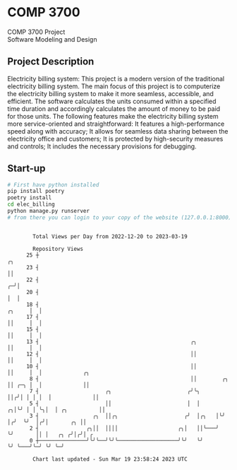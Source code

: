 # COMP 3700
COMP 3700 Project  
Software Modeling and Design
## Project Description
Electricity billing system: This project is a modern version of the traditional electricity billing system. The main focus of this project is to computerize the electricity billing system to make it more seamless, accessible, and efficient. The software calculates the units consumed within a specified time duration and accordingly calculates the amount of money to be paid for those units. The following features make the electricity billing system more service-oriented and straightforward: It features a high-performance speed along with accuracy; It allows for seamless data sharing between the electricity office and customers; It is protected by high-security measures and controls; It includes the necessary provisions for debugging.

## Start-up
```bash
# First have python installed
pip install poetry
poetry install
cd elec_billing
python manage.py runserver
# from there you can login to your copy of the website (127.0.0.1:8000), default creds are admin/admin
```

```

        Total Views per Day from 2022-12-20 to 2023-03-19

        Repository Views
      25 ┼                                                                      ╭╮
      23 ┤                                                                      ││
      22 ┤                                                                    ╭─╯│
      20 ┤                                                                    │  │
      18 ┤                                                             ╭╮     │  │
      17 ┤                                                             ││     │  │
      15 ┤                                                             ││     │  │
      13 ┤                                                ╭╮           ││     │  │
      12 ┤                                                ││           ││     │  │
      10 ┤                                                ││           ││     │  │             ╭╮
       8 ┤                                                ││        ╭╮ ││ ╭─╮ │  │             ││
       7 ┤                     ╭╮                        ╭╯╰╮       ││╭╯│ │ │ │  │             ││
       5 ┤                     ││                        │  │     ╭╮│╰╯ │ │ ╰╮│  │ ╭╮          ││
       3 ┤                 ╭╮  ││╭╮                     ╭╯  │╭╮   │╰╯   │╭╯  ╰╯  │╭╯│       ╭╮ ││
       2 ┤               ╭╮││  ││││                   ╭╮│   ││╰───╯     ╰╯       ││ │   ╭╮ ╭╯│╭╯│ ╭
       0 ┼───────────────╯╰╯╰──╯╰╯╰───────────────────╯╰╯   ╰╯                   ╰╯ ╰───╯╰─╯ ╰╯ ╰─╯

        Chart last updated - Sun Mar 19 23:58:24 2023 UTC
        
```

